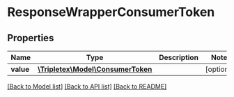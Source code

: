 # ResponseWrapperConsumerToken

## Properties
Name | Type | Description | Notes
------------ | ------------- | ------------- | -------------
**value** | [**\Tripletex\Model\ConsumerToken**](ConsumerToken.md) |  | [optional] 

[[Back to Model list]](../README.md#documentation-for-models) [[Back to API list]](../README.md#documentation-for-api-endpoints) [[Back to README]](../README.md)


